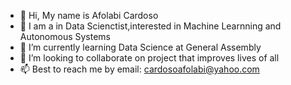 - 👋 Hi, My name is Afolabi Cardoso
- 👀 I am a in Data Scienctist,interested in Machine Learnning and Autonomous Systems
- 🌱 I’m currently learning Data Science at General Assembly
- 💞️ I’m looking to collaborate on project that improves lives of all
- 📫 Best to reach me by email: cardosoafolabi@yahoo.com
